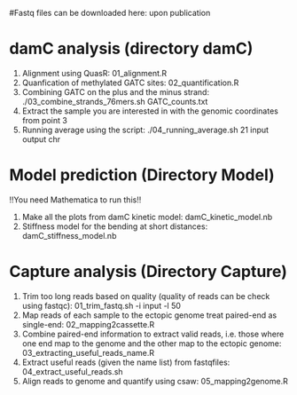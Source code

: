 #Fastq files can be downloaded here:
upon publication

# damC analysis (directory damC)
1) Alignment using QuasR: 01_alignment.R
2) Quanfication of methylated GATC sites: 02_quantification.R
3) Combining GATC on the plus and the minus strand: ./03_combine_strands_76mers.sh GATC_counts.txt
4) Extract the sample you are interested in with the genomic coordinates from point 3
5) Running average using the script: ./04_running_average.sh 21 input output chr

# Model prediction (Directory Model)
!!You need Mathematica to run this!!
1) Make all the plots from damC kinetic model: damC_kinetic_model.nb
2) Stiffness model for the bending at short distances: damC_stiffness_model.nb

# Capture analysis (Directory Capture)
1) Trim too long reads based on quality (quality of reads can be check using fastqc): 01_trim_fastq.sh -i input -l 50
2) Map reads of each sample to the ectopic genome treat paired-end as single-end: 02_mapping2cassette.R
3) Combine paired-end information to extract valid reads, i.e. those where one end map to the genome and the other map to the ectopic genome: 03_extracting_useful_reads_name.R
4) Extract useful reads (given the name list) from fastqfiles: 04_extract_useful_reads.sh
5) Align reads to genome and quantify using csaw: 05_mapping2genome.R

